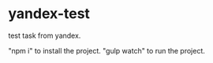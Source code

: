 # yandex-test
test task from yandex.

"npm i" to install the project.
"gulp watch" to run the project.


